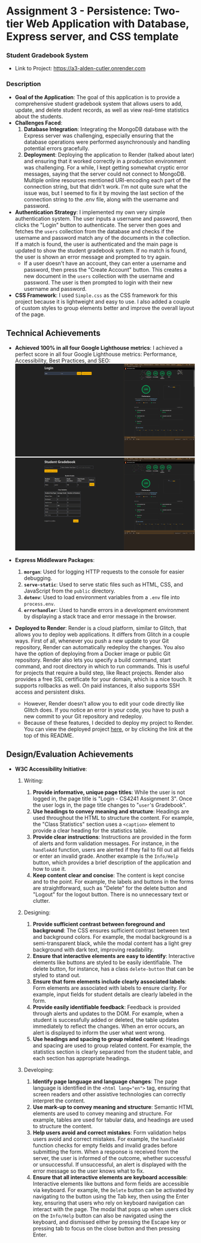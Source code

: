 # Assignment 3 - Persistence: Two-tier Web Application with Database, Express server, and CSS template

### Student Gradebook System

- Link to Project: <https://a3-alden-cutler.onrender.com>

### Description

- **Goal of the Application**: The goal of this application is to provide a comprehensive student gradebook system that allows users to add, update, and delete student records, as well as view real-time statistics about the students.
- **Challenges Faced**:
  1. **Database Integration**: Integrating the MongoDB database with the Express server was challenging, especially ensuring that the database operations were performed asynchronously and handling potential errors gracefully.
  2. **Deployment**: Deploying the application to Render (talked about later) and ensuring that it worked correctly in a production environment was challenging. For a while, I kept getting somewhat cryptic error messages, saying that the server could not connect to MongoDB. Multiple online resources mentioned URI-encoding each part of the connection string, but that didn't work. I'm not quite sure what the issue was, but I seemed to fix it by moving the last section of the connection string to the .env file, along with the username and password.
- **Authentication Strategy**: I implemented my own very simple authentication system. The user inputs a username and password, then clicks the "Login" button to authenticate. The server then goes and fetches the `users` collection from the database and checks if the username and password match any of the documents in the collection. If a match is found, the user is authenticated and the main page is updated to show the student gradebook system. If no match is found, the user is shown an error message and prompted to try again.
  - If a user doesn't have an account, they can enter a username and password, then press the "Create Account" button. This creates a new document in the `users` collection with the username and password. The user is then prompted to login with their new username and password.
- **CSS Framework**: I used `Simple.css` as the CSS framework for this project because it is lightweight and easy to use. I also added a couple of custom styles to group elements better and improve the overall layout of the page.

## Technical Achievements

- **Achieved 100% in all four Google Lighthouse metrics**: I achieved a perfect score in all four Google Lighthouse metrics: Performance, Accessibility, Best Practices, and SEO:
![Lighthouse Report](lighthouse.png?raw=true "Lighthouse Score")
![Lighthouse Report (while logged in)](lighthouse-loggedin.png?raw=true "Lighthouse Score")

- **Express Middleware Packages**:
  1. **`morgan`**: Used for logging HTTP requests to the console for easier debugging.
  2. **`serve-static`**: Used to serve static files such as HTML, CSS, and JavaScript from the `public` directory.
  3. **`dotenv`**: Used to load environment variables from a `.env` file into `process.env`.
  4. **`errorhandler`**: Used to handle errors in a development environment by displaying a stack trace and error message in the browser.

- **Deployed to Render**: Render is a cloud platform, similar to Glitch, that allows you to deploy web applications. It differs from Glitch in a couple ways. First of all, whenever you push a new update to your Git repository, Render can automatically redeploy the changes. You also have the option of deploying from a Docker image or public Git repository. Render also lets you specify a build command, start command, and root directory in which to run commands. This is useful for projects that require a build step, like React projects. Render also provides a free SSL certificate for your domain, which is a nice touch. It supports rollbacks as well. On paid instances, it also supports SSH access and persistent disks.
  - However, Render doesn't allow you to edit your code directly like Glitch does. If you notice an error in your code, you have to push a new commit to your Git repository and redeploy.
  - Because of these features, I decided to deploy my project to Render. You can view the deployed project [here](https://a3-alden-cutler.onrender.com), or by clicking the link at the top of this README.

## Design/Evaluation Achievements

- **W3C Accessibility Initiative**:
  1. Writing:
     1. **Provide informative, unique page titles**: While the user is not logged in, the page title is "Login - CS4241 Assignment 3". Once the user logs in, the page title changes to "`user`'s Gradebook".
     2. **Use headings to convey meaning and structure**: Headings are used throughout the HTML to structure the content. For example, the "Class Statistics" section uses a `<caption>` element to provide a clear heading for the statistics table.
     3. **Provide clear instructions**: Instructions are provided in the form of alerts and form validation messages. For instance, in the `handleAdd` function, users are alerted if they fail to fill out all fields or enter an invalid grade. Another example is the `Info/Help` button, which provides a brief description of the application and how to use it.
     4. **Keep content clear and concise**: The content is kept concise and to the point. For example, the labels and buttons in the forms are straightforward, such as "Delete" for the delete button and "Logout" for the logout button. There is no unnecessary text or clutter.
  
  2. Designing:
     1. **Provide sufficient contrast between foreground and background**: The CSS ensures sufficient contrast between text and background colors. For example, the modal background is a semi-transparent black, while the modal content has a light grey background with dark text, improving readability.
     2. **Ensure that interactive elements are easy to identify**: Interactive elements like buttons are styled to be easily identifiable. The delete button, for instance, has a class `delete-button` that can be styled to stand out.
     3. **Ensure that form elements include clearly associated labels**: Form elements are associated with labels to ensure clarity. For example, input fields for student details are clearly labeled in the form.
     4. **Provide easily identifiable feedback**: Feedback is provided through alerts and updates to the DOM. For example, when a student is successfully added or deleted, the table updates immediately to reflect the changes. When an error occurs, an alert is displayed to inform the user what went wrong.
     5. **Use headings and spacing to group related content**: Headings and spacing are used to group related content. For example, the statistics section is clearly separated from the student table, and each section has appropriate headings.
  
  3. Developing:
     1. **Identify page language and language changes**: The page language is identified in the `<html lang="en">` tag, ensuring that screen readers and other assistive technologies can correctly interpret the content.
     2. **Use mark-up to convey meaning and structure**: Semantic HTML elements are used to convey meaning and structure. For example, tables are used for tabular data, and headings are used to structure the content.
     3. **Help users avoid and correct mistakes**: Form validation helps users avoid and correct mistakes. For example, the `handleAdd` function checks for empty fields and invalid grades before submitting the form. When a response is received from the server, the user is informed of the outcome, whether successful or unsuccessful. If unsuccessful, an alert is displayed with the error message so the user knows what to fix.
     4. **Ensure that all interactive elements are keyboard accessible**: Interactive elements like buttons and form fields are accessible via keyboard. For example, the `Delete` button can be activated by navigating to the button using the Tab key, then using the Enter key, ensuring that users who rely on keyboard navigation can interact with the page. The modal that pops up when users click on the `Info/Help` button can also be navigated using the keyboard, and dismissed either by pressing the Escape key or pressing tab to focus on the close button and then pressing Enter.
